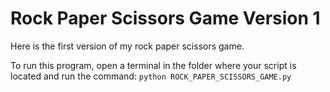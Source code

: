 # Rock Paper Scissors Game Version 1

Here is the first version of my rock paper scissors game. 

To run this program, open a terminal in the folder where your script is located and run the command:
   `python ROCK_PAPER_SCISSORS_GAME.py`
